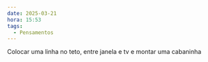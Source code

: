 ```yaml
---
date: 2025-03-21
hora: 15:53
tags:
  - Pensamentos
---
```

Colocar uma linha no teto, entre janela e tv e montar uma cabaninha